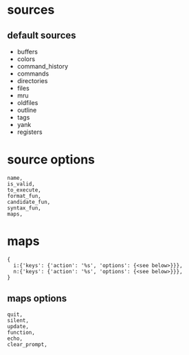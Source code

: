 # sources

## default sources

- buffers
- colors
- command_history
- commands
- directories
- files
- mru
- oldfiles
- outline
- tags
- yank
- registers

# source options

```viml
name,
is_valid,
to_execute,
format_fun,
candidate_fun,
syntax_fun,
maps,
```

# maps

```viml
{
  i:{'keys': {'action': '%s', 'options': {<see below>}}},
  n:{'keys': {'action': '%s', 'options': {<see below>}}},
}
```

## maps options

```viml
quit,
silent,
update,
function,
echo,
clear_prompt,
```
